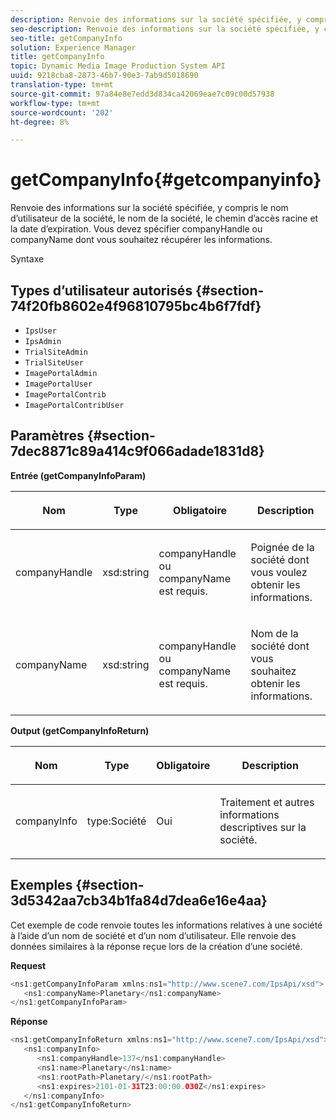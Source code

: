 ```yaml
---
description: Renvoie des informations sur la société spécifiée, y compris le nom d’utilisateur de la société, le nom de la société, le chemin d’accès racine et la date d’expiration. Vous devez spécifier companyHandle ou companyName dont vous souhaitez récupérer les informations.
seo-description: Renvoie des informations sur la société spécifiée, y compris le nom d’utilisateur de la société, le nom de la société, le chemin d’accès racine et la date d’expiration. Vous devez spécifier companyHandle ou companyName dont vous souhaitez récupérer les informations.
seo-title: getCompanyInfo
solution: Experience Manager
title: getCompanyInfo
topic: Dynamic Media Image Production System API
uuid: 9218cba8-2873-46b7-90e3-7ab9d5018690
translation-type: tm+mt
source-git-commit: 97a84e8e7edd3d834ca42069eae7c09c00d57938
workflow-type: tm+mt
source-wordcount: '202'
ht-degree: 8%

---
```



# getCompanyInfo{#getcompanyinfo}

Renvoie des informations sur la société spécifiée, y compris le nom d’utilisateur de la société, le nom de la société, le chemin d’accès racine et la date d’expiration. Vous devez spécifier companyHandle ou companyName dont vous souhaitez récupérer les informations.

Syntaxe

## Types d’utilisateur autorisés {#section-74f20fb8602e4f96810795bc4b6f7fdf}

* `IpsUser`
* `IpsAdmin`
* `TrialSiteAdmin`
* `TrialSiteUser`
* `ImagePortalAdmin`
* `ImagePortalUser`
* `ImagePortalContrib`
* `ImagePortalContribUser`

## Paramètres {#section-7dec8871c89a414c9f066adade1831d8}

**Entrée (getCompanyInfoParam)**

<table id="table_DD2688C9DA9F49C9ABCA24944829B3E5"> 
 <thead> 
  <tr> 
   <th colname="col1" class="entry"> <p>Nom </p> </th> 
   <th colname="col2" class="entry"> <p>Type </p> </th> 
   <th colname="col3" class="entry"> <p>Obligatoire </p> </th> 
   <th colname="col4" class="entry"> <p>Description </p> </th> 
  </tr> 
 </thead>
 <tbody> 
  <tr> 
   <td colname="col1"> <p><span class="codeph"> <span class="varname"> companyHandle</span> </span> </p> </td> 
   <td colname="col2"> <p><span class="codeph"> xsd:string</span> </p> </td> 
   <td colname="col3"> <p><span class="codeph"> <span class="varname"> companyHandle</span> </span> ou <span class="codeph"> <span class="varname"> companyName</span> </span> est requis. </p> </td> 
   <td colname="col4"> <p>Poignée de la société dont vous voulez obtenir les informations. </p> </td> 
  </tr> 
  <tr> 
   <td colname="col1"> <p><span class="codeph"> <span class="varname"> companyName</span> </span> </p> </td> 
   <td colname="col2"> <p><span class="codeph"> xsd:string</span> </p> </td> 
   <td colname="col3"> <p><span class="codeph"> <span class="varname"> companyHandle</span> </span> ou <span class="codeph"> <span class="varname"> companyName</span> </span> est requis. </p> </td> 
   <td colname="col4"> <p>Nom de la société dont vous souhaitez obtenir les informations. </p> </td> 
  </tr> 
 </tbody> 
</table>

**Output (getCompanyInfoReturn)**

<table id="table_634D4E274BA7494C9C917FD244286F0D"> 
 <thead> 
  <tr> 
   <th colname="col1" class="entry"> <p>Nom </p> </th> 
   <th colname="col2" class="entry"> <p>Type </p> </th> 
   <th colname="col3" class="entry"> <p>Obligatoire </p> </th> 
   <th colname="col4" class="entry"> <p>Description </p> </th> 
  </tr> 
 </thead>
 <tbody> 
  <tr> 
   <td colname="col1"> <p><span class="codeph"> <span class="varname"> companyInfo</span> </span> </p> </td> 
   <td colname="col2"> <p><span class="codeph"> type:Société</span> </p> </td> 
   <td colname="col3"> <p>Oui </p> </td> 
   <td colname="col4"> <p>Traitement et autres informations descriptives sur la société. </p> </td> 
  </tr> 
 </tbody> 
</table>

## Exemples {#section-3d5342aa7cb34b1fa84d7dea6e16e4aa}

Cet exemple de code renvoie toutes les informations relatives à une société à l’aide d’un nom de société et d’un nom d’utilisateur. Elle renvoie des données similaires à la réponse reçue lors de la création d’une société.

**Request**

```java
<ns1:getCompanyInfoParam xmlns:ns1="http://www.scene7.com/IpsApi/xsd">
   <ns1:companyName>Planetary</ns1:companyName>
</ns1:getCompanyInfoParam>
```

**Réponse**

```java
<ns1:getCompanyInfoReturn xmlns:ns1="http://www.scene7.com/IpsApi/xsd">
   <ns1:companyInfo>
      <ns1:companyHandle>137</ns1:companyHandle>
      <ns1:name>Planetary</ns1:name>
      <ns1:rootPath>Planetary/</ns1:rootPath>
      <ns1:expires>2101-01-31T23:00:00.030Z</ns1:expires>
   </ns1:companyInfo>
</ns1:getCompanyInfoReturn>
```

